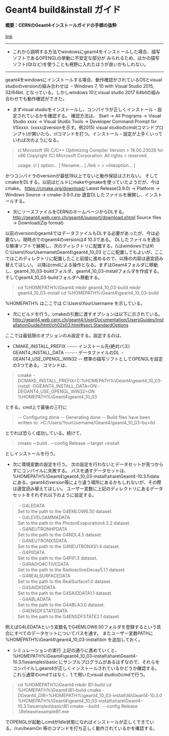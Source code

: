 # Geant4 build&install ガイド

#### 概要：CERNのGeant4インストールガイドの手順の抜粋
[link](http://geant4.web.cern.ch/geant4/UserDocumentation/UsersGuides/InstallationGuide/html/index.html)  
***
- これから説明する方法でwindowsにgeant4をインストールした場合、描写ソフトであるOPENGLの挙動に不安定な部分が
みられるため、ほかの描写ソフト(Qtなど)を使うことも視野に入れたほうが良いかもしれない。
***

geant4をwindowsにインストールする場合、動作確認がされているOSとvisual studioのversionの組み合わせは
・Windows 7, 10 with Visual Studio 2015, 32/64bit.
となっている。しかしwindows 10とvisual studio 2017 64bitの組み合わせでも動作確認ができた。

* まずvisual studioをインストールし、コンパイラが正しくインストール・設定されているかを確認する。
確認方法は、
Start → All Programs → Visual Studio xxxx → Visual Studio Tools → Developer Command Prompt for VSxxxx. (xxxxはversionを示す。例2015)
visual studioのcmd(コマンドプロンプト)が開いたら、clコマンドを打つ。インストール・設定が上手くいっていれば次のようになる。

> cl
> Microsoft (R) C/C++ Optimizing Compiler Version > 19.00.23026 for x86
> Copyright (C) Microsoft Corporation.  All rights > reserved.
>
> usage: cl [ option... ] filename... [ /link > > >linkoption... ]

かつコンパイラのversionが最低19以上でないと動作保証はされない。
そしてcmakeをDLする。以前はビルドにmakeやgmakeを使っていたようだが、今はcmake。
https://cmake.org/download/
  Latest Release(3.9.0) → Platform → Windows Source → cmake-3.9.0.zip
適宜DLしたファイルを展開し、インストールする。

* 次にソースファイルをCERNのホームページからDLする。
http://geant4.web.cern.ch/geant4/support/download.shtml
  Source files → Download(Zip format)

以前のversionのgeant4ではデータファイルもDLする必要があったが、今は必要ない。現時点でのgeant4のversionは4 10.3である。
DLしたファイルを適当な解凍ソフトで展開し、次のディレクトリに配置する。(\はwindowsでは¥)
C:\Users\YourUsername\Geant4\geant4_10_03
どこに配置してもよいが、ここではこのディレクトリに配置したこと前提に進めるので、以降の内容は適宜読み替えてほしい。
以降はcmdによる操作となる。まずはGeant4フォルダに移動し、geant4_10_03-buildフォルダ、geant4_10_03-installフォルダを作成する。
そしてgeant4_10_03-buildフォルダへ移動する。
> cd %HOMEPATH%\Geant4
> mkdir geant4_10_03-build
> mkdir geant4_10_03-install
> cd %HOMEPATH%\Geant4\geant4_10_03-build

%HOMEPATH% はここでは C:\Users\YourUsername を示している。

* 次にビルドを行う。cmakeの引数に渡すオプションは以下に示されている。
http://geant4.web.cern.ch/geant4/UserDocumentation/UsersGuides/InstallationGuide/html/ch02s03.html#sect.StandardOptions

ここでは最低限のオプションのみ設定する。設定するのは、

* CMAKE_INSTALL_PREFIX ----- インストール先(絶対パス)
GEANT4_INSTALL_DATA ------ データファイルのDL
  ・GEANT4_USE_OPENGL_WIN32 -- 標準の描写ソフトとしてOPENGLを設定  
の3つである。
コマンドは、

> cmake -DCMAKE_INSTALL_PREFIX=C:%HOMEPATH%\Geant4\geant4_10_03-install -DGEANT4_INSTALL_DATA=ON -DEGANT4_USE_OPENGL_WIN32=ON %HOMEPATH%\Geant4\geant4_10_03

とする。cmd上で最後の三行に
>-- Configuring done
>-- Generating done
>-- Build files have been written to: >C:/Users/YourUsername/Geant4/geant4_10_03-bu>ild

とでれば恐らく成功している。続けて、
> cmake --build . --config Release --target >install

としインストールを行う。

* 次に環境変数の設定を行う。
次の設定を行わないとデータセットが見つからずにコンパイルに失敗する。
パスを通すデータセットは、
 %HOMEPATH%\Geant4\geant4_10_03-install\share\Geant4-10.3.1\data
にある。geant4のversion等により違う場所にあるかもしれないが、その際は適宜読み替えてほしい。
ユーザー変数に上記のディレクトリにあるデータセットをそれぞれ以下のように設定する。

>・G4LEDATA  
>Set to the path to the G4EMLOW6.50 dataset.  
>・G4LEVELGAMMADATA  
>Set to the path to the PhotonEvaporation4.3.2 dataset.  
>・G4NEUTRONHPDATA  
>Set to the path to the G4NDL4.5 dataset.  
>・G4NEUTRONXSDATA  
>Set to the path to the G4NEUTRONXS1.4 dataset.  
>・G4PIIDATA  
>Set to the path to the G4PII1.3 dataset.  
>・G4RADIOACTIVEDATA  
>Set to the path to the RadioactiveDecay5.1.1 dataset.  
>・G4REALSURFACEDATA  
>Set to the path to the RealSurface1.0 dataset.  
>・G4SAIDXSDATA  
>Set to the path to the G4SAIDDATA1.1 dataset.  
>・G4ABLADATA  
>Set to the path to the G4ABLA3.0 dataset.  
>・G4ENSDFSTATEDATA  
>Set to the path to the G4ENSDFSTATE2.1 dataset.  

例えばG4LEDATAという変数名でG4EMLOW6.50フォルダを登録するという具合にすべてのデータセットについてパスを通す。
またユーザー変数PATHに
  %HOMEPATH%\Geant4\geant4_10_03-install\bin
を追加しておく。

* シミュレーションの実行
上記の通りに進めていくと、
  %HOMEPATH%\Geant4\geant4_10_03-install\share\Geant4-10.3.1\examples\basic
にサンプルプログラムがあるはずなので、それらをコンパイルしgeant4が正しくインストールされているかどうか確認する。
これら通常のcmdではなく、1.で用いたvisual studioのcmdで行う。

> cd %HOMEPATH%\Geant4
> mkdir B1-build
> cd %HOMEPATH%\Geant4\B1-build
> cmake -DGeant4_DIR=%HOMEPATH%\geant4_10_03-install\lib\Geant4-10.3.0 %HOMEPATH%\Geant4\geant4_10_03-install\share\Geant4-10.3.1\examples\basic\B1
  > cmake --build . --config Release
  >.\Release\exampleB1.exe

でOPENGLが起動しcmdがIdle状態になればインストールが正しくできている。/run/beamOn 等のコマンドを打ち正しく動作されているかを確認する。
